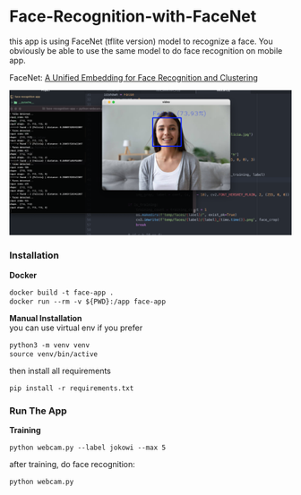 # Face-Recognition-with-FaceNet
this app is using FaceNet (tflite version) model to recognize a face. You obviously be able to use the same model to do face recognition on mobile app.    

FaceNet: [A Unified Embedding for Face Recognition and Clustering](https://arxiv.org/abs/1503.03832)


 ![Demo App](https://github.com/ANNASBlackHat/Face-Recognition-with-FaceNet/raw/master/images/webcam%20test.png)


### Installation      
**Docker**     
```
docker build -t face-app .
docker run --rm -v ${PWD}:/app face-app
```

**Manual Installation**       
you can use virtual env if you prefer       
```
python3 -m venv venv
source venv/bin/active
```

then install all requirements      
```
pip install -r requirements.txt
```



### Run The App     
**Training**     
```
python webcam.py --label jokowi --max 5
```

after training, do face recognition:
```
python webcam.py
```

